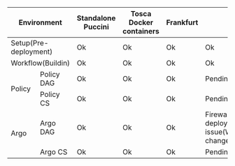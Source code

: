 <table>
  <thead>
    <tr>
      <th colspan="2">Environment</th>
      <th>Standalone Puccini</th>
      <th>Tosca Docker containers</th>
      <th>Frankfurt</th>
	  <th>Honolulu</th>
    </tr>
  </thead>
  <tbody>
    <tr>
      <td colspan="2">Setup(Pre-deployment)</td>
      <td>Ok</td>
      <td>Ok</td>
      <td>Ok</td>
	  <td>Ok</td>
    </tr>
    <tr>
      <td colspan="2">Workflow(Buildin)</td>
	  <td>Ok</td>
	  <td>Ok</td>
	  <td>Ok</td>
	  <td>Ok</td>
    </tr>
    <tr>
      <td rowspan="2">Policy</td>
	  <td>Policy DAG</td>
	  <td>Ok</td>
	  <td>Ok</td>
	  <td>Ok</td>
	  <td>Pending</td>
    </tr>
	<tr>
	  <td>Policy CS</td>
	  <td>Ok</td>
	  <td>Ok</td>
	  <td>Ok</td>
	  <td>Pending</td>
    </tr>
	<tr>
      <td rowspan="2">Argo</td>
	  <td>Argo DAG</td>
	  <td>Ok</td>
	  <td>Ok</td>
	  <td>Ok</td>
	  <td>Firewall model deployment issue(Withoutreposure changes)</td>
    </tr>
	<tr>
	  <td>Argo CS</td>
	  <td>Ok</td>
	  <td>Ok</td>
	  <td>Ok</td>
	  <td>Pending</td>
    </tr>
  </tbody>
</table>
